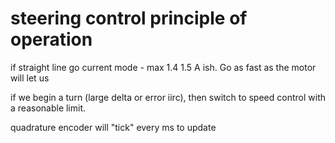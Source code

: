 # steering control principle of operation


if straight line go current mode - max 1.4 1.5 A ish.
Go as fast as the motor will let us

if we begin a turn (large delta or error iirc), then switch to speed control with a reasonable limit.

quadrature encoder will "tick" every ms to update